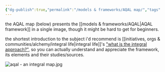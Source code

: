 ```yaml
---
{"dg-publish":true,"permalink":"/models & frameworks/AQAL map/","tags":["framework","map","integraltheory","🌿"],"created":"2022-04-07T14:08:22.352-03:00","updated":"2024-06-20T17:06:10.847-03:00"}
---
```


the AQAL map (below) presents the [[models & frameworks/AQAL\|AQAL framework]] in a single image, though it might be hard to get for beginners.

the shortest introduction to the subject i'd recommend is [[initiatives, orgs & communities/alchemy/integral life\|integral life]]'s ["what is the integral approach?"](https://integrallife.com/what-is-integral-approach/), so you can actually understand and appreciate the framework, its elements and their studies/sources.

![aqal - an integral map.jpg](/img/user/images/maps/aqal%20-%20an%20integral%20map.jpg)